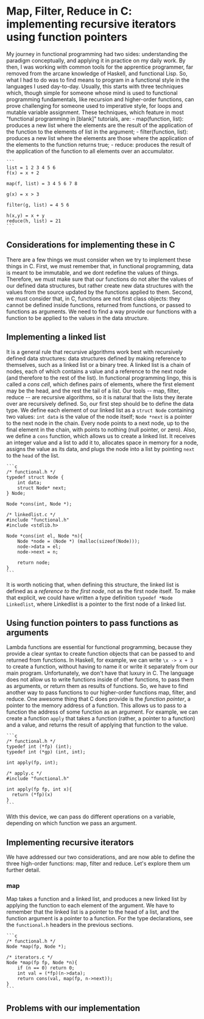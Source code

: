 # Map, Filter, Reduce in C: implementing recursive iterators using function pointers
My journey in functional programming had two sides: understanding the paradigm conceptually, and applying it in practice on my daily work. By then, I was working with common tools for the apprentice programmer, far removed from the arcane knowledge of Haskell, and functional Lisp. So, what I had to do was to find means to program in a functional style in the languages I used day-to-day.
    Usually, this starts with three techniques which, though simple for someone whose mind is used to functional programming fundamentals, like recursion and higher-order functions, can prove challenging for someone used to imperative style, for loops and mutable variable assignment. These techniques, which feature in most "functional programming in [blank]" tutorials, are:
    - map(function, list): produces a new list where the elements are the result of the application of the function to the elements of list in the argument;
    - filter(function, list): produces a new list where the elements are those where the application of the elements to the function returns true;
    - reduce: produces the result of the application of the function to all elements over an accumulator.
    
    ```
    list = 1 2 3 4 5 6
    f(x) = x + 2
    
    map(f, list) = 3 4 5 6 7 8
    
    g(x) = x > 3
    
    filter(g, list) = 4 5 6
    
    h(x,y) = x + y
    reduce(h, list) = 21
    ```
 
## Considerations for implementing these in C
There are a few things we must consider when we try to implement these things in C.
    First, we must remember that, in functional programming, data is meant to be immutable, and we dont redefine the values of things. Therefore, we must make sure that our functions do not alter the values of our defined data structures, but rather create new data structures with the values from the source updated by the functions applied to them.
    Second, we must consider that, in C, functions are not first class objects: they cannot be defined inside functions, returned from functions, or passed to functions as arguments. We need to find a way provide our functions with a function to be applied to the values in the data structure.
    
## Implementing a linked list
It is a general rule that recursive algorithms work best with recursively defined data structures: data structures defined by making reference to themselves, such as a linked list or a binary tree. A linked list is a chain of nodes, each of which contains a value and a reference to the next node (and therefore to the rest of the list). In functional programming lingo, this is called a _cons cell_, which defines pairs of elements, where the first element may be the head, and the rest the tail of a list.
    Our tools -- map, filter, reduce -- are recursive algorithms, so it is natural that the lists they iterate over are recursively defined. So, our first step should be to define the data type. 
    We define each element of our linked list as a `struct Node` containing two values: `int data` is the value of the node itself; `Node *next` is a pointer to the next node in the chain. Every node points to a next node, up to the final element in the chain, with points to nothing (null pointer, or zero).
    Also, we define a `cons` function, which allows us to create a linked list. It receives an integer value and a list to add it to, allocates space in memory for a node, assigns the value as its data, and plugs the node into a list by pointing `next` to the `head` of the list. 
            
    ```c
    /* functional.h */
    typedef struct Node {
        int data;
        struct Node* next;
    } Node;

    Node *cons(int, Node *);
  
    /* linkedlist.c */
    #include "functional.h"
    #include <stdlib.h>

    Node *cons(int el, Node *n){
        Node *node = (Node *) (malloc(sizeof(Node)));
        node->data = el;
        node->next = n;

        return node;
    }
    ```
  
  It is worth noticing that, when defining this structure, the linked list is defined as a _reference to the first node_, not as the first node itself. To make that explicit, we could have written a type definition `typedef *Node Linkedlist`, where Linkedlist is a pointer to the first node of a linked list.

## Using function pointers to pass functions as arguments
Lambda functions are essential for functional programming, because they provide a clear syntax to create function objects that can be passed to and returned from functions. In Haskell, for example, we can write `\x -> x + 3` to create a function, without having to name it or write it separately from our main program.
    Unfortunately, we don't have that luxury in C. The language does not allow us to write functions inside of other functions, to pass them as arguments, or return them as results of functions. So, we have to find another way to pass functions to our higher-order functions map, filter, and reduce.
    One awesome thing that C does provide is the _function pointer_, a pointer to the memory address of a function. This allows us to pass to a function the address of some function as an argument. For example, we can create a function `apply` that takes a function (rather, a pointer to a function) and a value, and returns the result of applying that function to the value.
    
    ```c
    /* functional.h */
    typedef int (*fp) (int);
    typedef int (*gp) (int, int);

    int apply(fp, int);
    
    /* apply.c */
    #include "functional.h"
    
    int apply(fp fp, int x){
      return (*fp)(x)
    }
    ```

  With this device, we can pass do different operations on a variable, depending on which function we pass an argument.

## Implementing recursive iterators
We have addressed our two considerations, and are now able to define the three high-order functions: map, filter and reduce. Let's explore them um further detail.

### map
Map takes a function and a linked list, and produces a new linked list by applying the function to each element of the argument.
We have to remember that the linked list is a pointer to the head of a list, and the function argument is a pointer to a function. For the type declarations, see the `functional.h` headers in the previous sections. 
        
    ```c
    /* functional.h */
    Node *map(fp, Node *);

    /* iterators.c */
    Node *map(fp fp, Node *n){
        if (n == 0) return 0;
        int val = (*fp)(n->data);
        return cons(val, map(fp, n->next));
    } 
    ```



## Problems with our implementation

